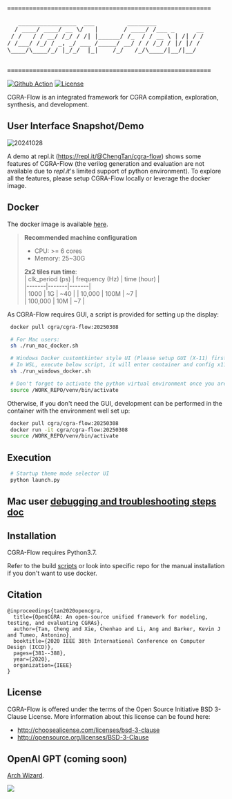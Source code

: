 <pre>
========================================================

   ________________  ___         ________             
  / ____/ ____/ __ \/   |       / ____/ /___ _      __
 / /   / / __/ /_/ / /| |______/ /_  / / __ \ | /| / /
/ /___/ /_/ / _, _/ ___ /_____/ __/ / / /_/ / |/ |/ / 
\____/\____/_/ |_/_/  |_|    /_/   /_/\____/|__/|__/  
                                                      

========================================================
</pre>
[![Github Action](https://github.com/tancheng/CGRA-Flow/actions/workflows/main.yml/badge.svg)](https://github.com/tancheng/CGRA-Flow/actions/workflows/main.yml)
[![License](https://img.shields.io/badge/License-BSD_3--Clause-blue.svg)](https://opensource.org/licenses/BSD-3-Clause)

CGRA-Flow is an integrated framework for CGRA compilation, exploration, synthesis, and development.

User Interface Snapshot/Demo
--------------------------------------------------------------------------
![20241028](https://github.com/user-attachments/assets/305fa79d-73b9-4512-ab85-0cecc6153986)

A demo at repl.it (https://repl.it/@ChengTan/cgra-flow) shows some features of CGRA-Flow (the verilog generation and evaluation are not available due to *repl.it*'s limited support of python environment). To explore all the features, please setup CGRA-Flow locally or leverage the docker image.


Docker
--------------------------------------------------------
The docker image is available
[here](https://hub.docker.com/r/cgra/cgra-flow/tags).

> **Recommended machine configuration**
> * CPU: >= 6 cores
> * Memory: 25~30G
> 
> **2x2 tiles run time**:  
> | clk_period (ps) | frequency (Hz) | time (hour) |  
> |-------|-------|-------|  
> | 1000            | 1G             | ~40         |
> | 10,000          | 100M           | ~7          |  
> | 100,000         | 10M            | ~7          |

As CGRA-Flow requires GUI, a script is provided for setting up the display:
```sh
 docker pull cgra/cgra-flow:20250308

 # For Mac users:
 sh ./run_mac_docker.sh

 # Windows Docker customtkinter style UI (Please setup GUI (X-11) first)
 # In WSL, execute below script, it will enter container and config x11 DISPLAY automatically
 sh ./run_windows_docker.sh

 # Don't forget to activate the python virtual environment once you are in the container:
 source /WORK_REPO/venv/bin/activate
```

Otherwise, if you don't need the GUI, development can be performed in the container with the environment well set up:
```sh
 docker pull cgra/cgra-flow:20250308
 docker run -it cgra/cgra-flow:20250308
 source /WORK_REPO/venv/bin/activate
```

Execution
--------------------------------------------------------
```sh
 # Startup theme mode selector UI
 python launch.py
```


Mac user [debugging and troubleshooting steps doc](/doc/debug/DEBUGGING.md)
--------------------------------------------------------

Installation
--------------------------------------------------------

CGRA-Flow requires Python3.7.

Refer to the build [scripts](https://github.com/tancheng/CGRA-Flow/blob/master/.github/workflows/main.yml) or look into specific repo for the manual installation if you don't want to use docker.


Citation
--------------------------------------------------------------------------
```
@inproceedings{tan2020opencgra,
  title={OpenCGRA: An open-source unified framework for modeling, testing, and evaluating CGRAs},
  author={Tan, Cheng and Xie, Chenhao and Li, Ang and Barker, Kevin J and Tumeo, Antonino},
  booktitle={2020 IEEE 38th International Conference on Computer Design (ICCD)},
  pages={381--388},
  year={2020},
  organization={IEEE}
}
```


License
--------------------------------------------------------------------------

CGRA-Flow is offered under the terms of the Open Source Initiative BSD 3-Clause License. More information about this license can be found here:

  - http://choosealicense.com/licenses/bsd-3-clause
  - http://opensource.org/licenses/BSD-3-Clause



OpenAI GPT (coming soon)
--------------------------------------------------------------------------
[Arch Wizard](https://chat.openai.com/g/g-fUWqOuKFe-arch-wizard).

![](https://github.com/tancheng/CGRA-Flow/assets/6756658/07db560a-65aa-4bed-8f0a-f0b3c07df893)

